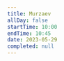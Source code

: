 ```yaml
---
title: Murzaev
allDay: false
startTime: 10:00
endTime: 10:45
date: 2023-05-29
completed: null
---
```

